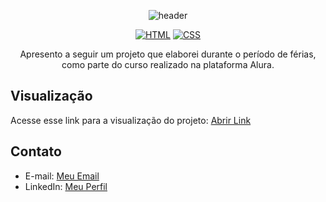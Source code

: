 <p align="center">
  
<img src="https://camo.githubusercontent.com/82291b0fe831bfc6781e07fc5090cbd0a8b912bb8b8d4fec0696c881834f81ac/68747470733a2f2f70726f626f742e6d656469612f394575424971676170492e676966" width="100%" height="2">

</p>
<div align="center">
  
![header](https://capsule-render.vercel.app/api?type=soft&text=⭐️BARBEARIA%20ALURA⭐&fontAlign=50&fontAlignY=60&fontSize=30&animation=fadeIn&height=100)

</div>

<div align="center">

  [![HTML](https://img.shields.io/badge/Feito%20com-HTML-purple)](#) 
  [![CSS](https://img.shields.io/badge/Feito%20com-CSS-purple)](#)    

</div>

<p align="center">Apresento a seguir um projeto que elaborei durante o período de férias, como parte do curso realizado na plataforma Alura. </br></p>

## Visualização

Acesse esse link para a visualização do projeto: [Abrir Link](https://ale00gs.github.io/-OracleNextEducation---BarbeariaAlura/)

## Contato

- E-mail: [Meu Email](mailto:agonsalvessissa@gmail.com)
- LinkedIn: [Meu Perfil](https://www.linkedin.com/in/alerrandra)

<p align="center">
<img src="https://camo.githubusercontent.com/82291b0fe831bfc6781e07fc5090cbd0a8b912bb8b8d4fec0696c881834f81ac/68747470733a2f2f70726f626f742e6d656469612f394575424971676170492e676966" width="100%" height="2">
</p>

